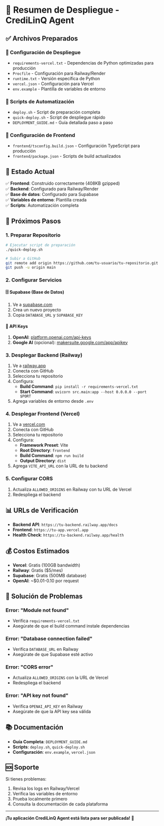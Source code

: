 # 🚀 Resumen de Despliegue - CrediLinQ Agent

## ✅ Archivos Preparados

### 📁 Configuración de Despliegue
- `requirements-vercel.txt` - Dependencias de Python optimizadas para producción
- `Procfile` - Configuración para Railway/Render
- `runtime.txt` - Versión específica de Python
- `vercel.json` - Configuración para Vercel
- `env.example` - Plantilla de variables de entorno

### 📁 Scripts de Automatización
- `deploy.sh` - Script de preparación completa
- `quick-deploy.sh` - Script de despliegue rápido
- `DEPLOYMENT_GUIDE.md` - Guía detallada paso a paso

### 📁 Configuración de Frontend
- `frontend/tsconfig.build.json` - Configuración TypeScript para producción
- `frontend/package.json` - Scripts de build actualizados

## 🎯 Estado Actual

✅ **Frontend**: Construido correctamente (408KB gzipped)  
✅ **Backend**: Configurado para Railway/Render  
✅ **Base de datos**: Configurado para Supabase  
✅ **Variables de entorno**: Plantilla creada  
✅ **Scripts**: Automatización completa  

## 🚀 Próximos Pasos

### 1. Preparar Repositorio
```bash
# Ejecutar script de preparación
./quick-deploy.sh

# Subir a GitHub
git remote add origin https://github.com/tu-usuario/tu-repositorio.git
git push -u origin main
```

### 2. Configurar Servicios

#### 🗄️ Supabase (Base de Datos)
1. Ve a [supabase.com](https://supabase.com)
2. Crea un nuevo proyecto
3. Copia `DATABASE_URL` y `SUPABASE_KEY`

#### 🔑 API Keys
1. **OpenAI**: [platform.openai.com/api-keys](https://platform.openai.com/api-keys)
2. **Google AI** (opcional): [makersuite.google.com/app/apikey](https://makersuite.google.com/app/apikey)

### 3. Desplegar Backend (Railway)

1. Ve a [railway.app](https://railway.app)
2. Conecta con GitHub
3. Selecciona tu repositorio
4. Configura:
   - **Build Command**: `pip install -r requirements-vercel.txt`
   - **Start Command**: `uvicorn src.main:app --host 0.0.0.0 --port $PORT`
5. Agrega variables de entorno desde `.env`

### 4. Desplegar Frontend (Vercel)

1. Ve a [vercel.com](https://vercel.com)
2. Conecta con GitHub
3. Selecciona tu repositorio
4. Configura:
   - **Framework Preset**: Vite
   - **Root Directory**: `frontend`
   - **Build Command**: `npm run build`
   - **Output Directory**: `dist`
5. Agrega `VITE_API_URL` con la URL de tu backend

### 5. Configurar CORS

1. Actualiza `ALLOWED_ORIGINS` en Railway con tu URL de Vercel
2. Redespliega el backend

## 📊 URLs de Verificación

- **Backend API**: `https://tu-backend.railway.app/docs`
- **Frontend**: `https://tu-app.vercel.app`
- **Health Check**: `https://tu-backend.railway.app/health`

## 💰 Costos Estimados

- **Vercel**: Gratis (100GB bandwidth)
- **Railway**: Gratis ($5/mes)
- **Supabase**: Gratis (500MB database)
- **OpenAI**: ~$0.01-0.10 por request

## 🔧 Solución de Problemas

### Error: "Module not found"
- Verifica `requirements-vercel.txt`
- Asegúrate de que el build command instale dependencias

### Error: "Database connection failed"
- Verifica `DATABASE_URL` en Railway
- Asegúrate de que Supabase esté activo

### Error: "CORS error"
- Actualiza `ALLOWED_ORIGINS` con la URL de Vercel
- Redespliega el backend

### Error: "API key not found"
- Verifica `OPENAI_API_KEY` en Railway
- Asegúrate de que la API key sea válida

## 📚 Documentación

- **Guía Completa**: `DEPLOYMENT_GUIDE.md`
- **Scripts**: `deploy.sh`, `quick-deploy.sh`
- **Configuración**: `env.example`, `vercel.json`

## 🆘 Soporte

Si tienes problemas:
1. Revisa los logs en Railway/Vercel
2. Verifica las variables de entorno
3. Prueba localmente primero
4. Consulta la documentación de cada plataforma

---

**¡Tu aplicación CrediLinQ Agent está lista para ser publicada! 🎉** 